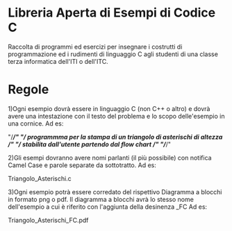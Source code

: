 # Libreria Aperta di Esempi di Codice C
Raccolta di programmi ed esercizi per insegnare i costrutti di programmazione
ed i rudimenti di linguaggio C agli studenti di una classe terza informatica
dell'ITI o dell'ITC.

# Regole
1)Ogni esempio dovrà essere in linguaggio C (non C++ o altro) e dovrà avere una
  intestazione con il testo del problema e lo scopo delle'esempio in una cornice.
  Ad es:

  "/****************************************************************************/"
  "/*   programmma per la stampa di un triangolo di asterischi di altezza      */"
  "/*    stabilita dall'utente partendo dal flow chart                         */"
  "/****************************************************************************/"

2)Gli esempi dovranno avere nomi parlanti (il più possibile) con notifica Camel 
  Case e parole separate da sottotratto.
  Ad es:

  Triangolo_Asterischi.c

3)Ogni esempio potrà essere corredato del rispettivo Diagramma a blocchi in formato
  png o pdf. Il diagramma a blocchi avrà lo stesso nome dell'esempio a cui è 
  riferito con l'aggiunta della desinenza _FC
  Ad es:

  Triangolo_Asterischi_FC.pdf


